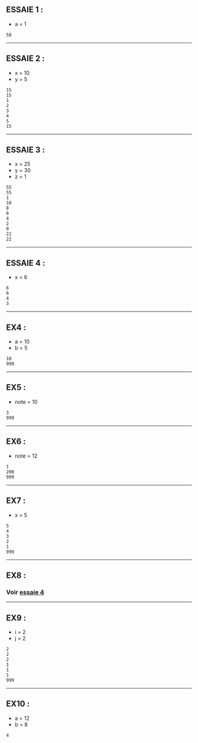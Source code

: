 ## ESSAIE 1 :
- a = 1

```
58
```

---

## ESSAIE 2 :
- x = 10
- y = 5

```
15
15
1
2
3
4
5
15
```

---

## ESSAIE 3 :
- x = 25
- y = 30
- z = 1

```
55
55
1
10
8
6
4
2
0
22
22
```

---

## ESSAIE 4 :

- x = 6

``` 
6
6
4
3
```

---

## EX4 :

- a = 10
- b = 5

```
10
999
```

---

## EX5 :

- note = 10

```
3
999
```

---

## EX6 :

- note = 12

```
1
200
999
```

---

## EX7 :

- x = 5

```
5
4
3
2
1
999
```

---
## EX8 :

### Voir [essaie 4](#essaie-4-)

---

## EX9 :

- i = 2
- j = 2

```
2
2
2
1
1
1
999
```

---

## EX10 :

- a = 12
- b = 8

```
4
```